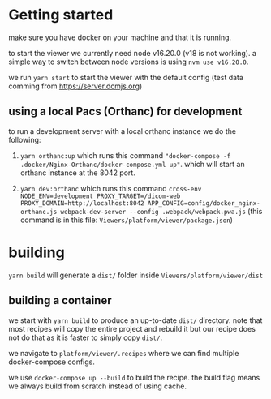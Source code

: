 # Getting started

make sure you have docker on your machine and that it is running.

to start the viewer we currently need node v16.20.0 (v18 is not working). a
simple way to switch between node versions is using `nvm use v16.20.0`.

we run `yarn start` to start the viewer with the default config (test data
comming from https://server.dcmjs.org)

## using a local Pacs (Orthanc) for development

to run a development server with a local orthanc instance we do the following:

1.  `yarn orthanc:up` which runs this command
    `"docker-compose -f .docker/Nginx-Orthanc/docker-compose.yml up"`. which
    will start an orthanc instance at the 8042 port.

2.  `yarn dev:orthanc` which runs this command
    `cross-env NODE_ENV=development PROXY_TARGET=/dicom-web PROXY_DOMAIN=http://localhost:8042 APP_CONFIG=config/docker_nginx-orthanc.js webpack-dev-server --config .webpack/webpack.pwa.js`
    (this command is in this file: `Viewers/platform/viewer/package.json`)

# building

`yarn build` will generate a `dist/` folder inside
`Viewers/platform/viewer/dist`

## building a container

we start with `yarn build` to produce an up-to-date `dist/` directory. note that
most recipes will copy the entire project and rebuild it but our recipe does not
do that as it is faster to simply copy `dist/`.

we navigate to `platform/viewer/.recipes` where we can find multiple
docker-compose configs.

we use `docker-compose up --build` to build the recipe. the build flag means we
always build from scratch instead of using cache.
